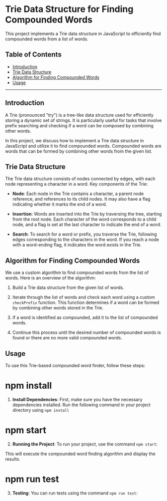# Trie Data Structure for Finding Compounded Words

This project implements a Trie data structure in JavaScript to efficiently find compounded words from a list of words.

## Table of Contents

- [Introduction](#introduction)
- [Trie Data Structure](#trie-data-structure)
- [Algorithm for Finding Compounded Words](#algorithm-for-finding-compounded-words)
- [Usage](#usage)

---

## Introduction

A Trie (pronounced "try") is a tree-like data structure used for efficiently storing a dynamic set of strings. It is particularly useful for tasks that involve prefix searching and checking if a word can be composed by combining other words.

In this project, we discuss how to implement a Trie data structure in JavaScript and utilize it to find compounded words. Compounded words are words that can be formed by combining other words from the given list.

## Trie Data Structure

The Trie data structure consists of nodes connected by edges, with each node representing a character in a word. Key components of the Trie:

- **Node**: Each node in the Trie contains a character, a parent node reference, and references to its child nodes. It may also have a flag indicating whether it marks the end of a word.

- **Insertion**: Words are inserted into the Trie by traversing the tree, starting from the root node. Each character of the word corresponds to a child node, and a flag is set at the last character to indicate the end of a word.

- **Search**: To search for a word or prefix, you traverse the Trie, following edges corresponding to the characters in the word. If you reach a node with a word-ending flag, it indicates the word exists in the Trie.

## Algorithm for Finding Compounded Words

We use a custom algorithm to find compounded words from the list of words. Here is an overview of the algorithm:

1. Build a Trie data structure from the given list of words.

2. Iterate through the list of words and check each word using a custom `checkPrefix` function. This function determines if a word can be formed by combining other words stored in the Trie.

3. If a word is identified as compounded, add it to the list of compounded words.

4. Continue this process until the desired number of compounded words is found or there are no more valid compounded words.

## Usage

To use this Trie-based compounded word finder, follow these steps:

# npm install

1. **Install Dependencies**: First, make sure you have the necessary dependencies installed. Run the following command in your project directory using `npm install`

# npm start

2. **Running the Project**: To run your project, use the command `npm start`:

This will execute the compounded word finding algorithm and display the results.

# npm run test

3. **Testing**: You can run tests using the command `npm run test`:

